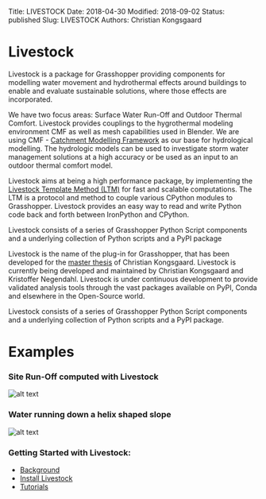 Title: LIVESTOCK
Date: 2018-04-30
Modified: 2018-09-02
Status: published
Slug: LIVESTOCK
Authors: Christian Kongsgaard

# Livestock
Livestock is a package for Grasshopper providing components for modelling water movement and hydrothermal effects 
around buildings to enable and evaluate sustainable solutions, where those effects are incorporated.

We have two focus areas: Surface Water Run-Off and Outdoor Thermal Comfort.
Livestock provides couplings to the hygrothermal modeling environment CMF as well as mesh capabilities used in Blender.
We are using CMF - [Catchment Modelling Framework](https://github.com/philippkraft/cmf) as our base for hydrological 
modelling. The hydrologic models can be used to investigate storm water management solutions at a high accuracy or 
be used as an input to an outdoor thermal comfort model.

Livestock aims at being a high performance package, by implementing the 
[Livestock Template Method (LTM)](https://ocni-dtu.github.io/how-is-it-working.html) for fast and scalable computations.
The LTM is a protocol and method to couple various CPython modules to Grasshopper. Livestock provides an easy way to 
read and write Python code back and forth between IronPython and CPython.

Livestock consists of a series of Grasshopper Python Script components and a 
underlying collection of Python scripts and a PyPI package

Livestock is the name of the plug-in for Grasshopper, that has been developed 
for the [master thesis](https://ocni-dtu.github.io/pages/portfolio.html) of Christian Kongsgaard. 
Livestock is currently being developed and maintained by Christian Kongsgaard and Kristoffer Negendahl. Livestock is 
under continuous development to provide validated analysis tools through the vast packages available on PyPI, Conda and 
elsewhere in the Open-Source world.

Livestock consists of a series of Grasshopper Python Script components and a underlying collection of Python scripts
 and a PyPI package.


# Examples
### Site Run-Off computed with Livestock
![alt text]({filename}/images/Livestock_CMF_Kinematic_wave_PZOO.gif)

### Water running down a helix shaped slope
![alt text]({filename}/images/Livestock_CMF_1m3_Water_on_Helix_perspective_12.gif)

### Getting Started with Livestock:
* [Background]({filename}/posts/background.md)
* [Install Livestock]({filename}/posts/install.md)
* [Tutorials]({filename}/pages/tutorials.md)


